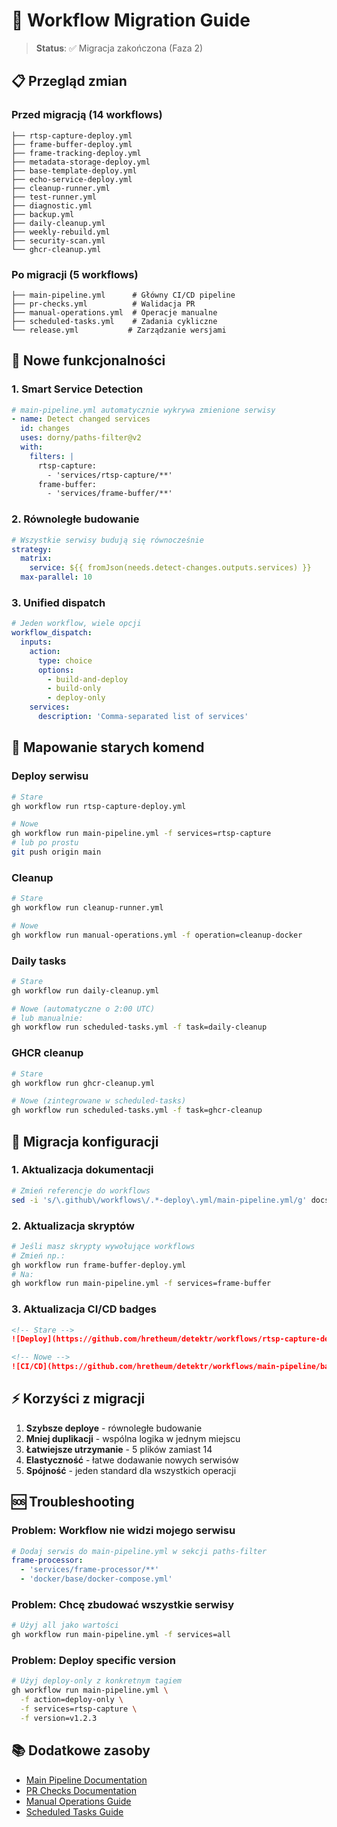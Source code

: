 # 🔄 Workflow Migration Guide

> **Status**: ✅ Migracja zakończona (Faza 2)

## 📋 Przegląd zmian

### Przed migracją (14 workflows)
```
├── rtsp-capture-deploy.yml
├── frame-buffer-deploy.yml
├── frame-tracking-deploy.yml
├── metadata-storage-deploy.yml
├── base-template-deploy.yml
├── echo-service-deploy.yml
├── cleanup-runner.yml
├── test-runner.yml
├── diagnostic.yml
├── backup.yml
├── daily-cleanup.yml
├── weekly-rebuild.yml
├── security-scan.yml
└── ghcr-cleanup.yml
```

### Po migracji (5 workflows)
```
├── main-pipeline.yml      # Główny CI/CD pipeline
├── pr-checks.yml          # Walidacja PR
├── manual-operations.yml  # Operacje manualne
├── scheduled-tasks.yml    # Zadania cykliczne
└── release.yml           # Zarządzanie wersjami
```

## 🚀 Nowe funkcjonalności

### 1. Smart Service Detection
```yaml
# main-pipeline.yml automatycznie wykrywa zmienione serwisy
- name: Detect changed services
  id: changes
  uses: dorny/paths-filter@v2
  with:
    filters: |
      rtsp-capture:
        - 'services/rtsp-capture/**'
      frame-buffer:
        - 'services/frame-buffer/**'
```

### 2. Równoległe budowanie
```yaml
# Wszystkie serwisy budują się równocześnie
strategy:
  matrix:
    service: ${{ fromJson(needs.detect-changes.outputs.services) }}
  max-parallel: 10
```

### 3. Unified dispatch
```yaml
# Jeden workflow, wiele opcji
workflow_dispatch:
  inputs:
    action:
      type: choice
      options:
        - build-and-deploy
        - build-only
        - deploy-only
    services:
      description: 'Comma-separated list of services'
```

## 📝 Mapowanie starych komend

### Deploy serwisu
```bash
# Stare
gh workflow run rtsp-capture-deploy.yml

# Nowe
gh workflow run main-pipeline.yml -f services=rtsp-capture
# lub po prostu
git push origin main
```

### Cleanup
```bash
# Stare
gh workflow run cleanup-runner.yml

# Nowe
gh workflow run manual-operations.yml -f operation=cleanup-docker
```

### Daily tasks
```bash
# Stare
gh workflow run daily-cleanup.yml

# Nowe (automatyczne o 2:00 UTC)
# lub manualnie:
gh workflow run scheduled-tasks.yml -f task=daily-cleanup
```

### GHCR cleanup
```bash
# Stare
gh workflow run ghcr-cleanup.yml

# Nowe (zintegrowane w scheduled-tasks)
gh workflow run scheduled-tasks.yml -f task=ghcr-cleanup
```

## 🔧 Migracja konfiguracji

### 1. Aktualizacja dokumentacji
```bash
# Zmień referencje do workflows
sed -i 's/\.github\/workflows\/.*-deploy\.yml/main-pipeline.yml/g' docs/**/*.md
```

### 2. Aktualizacja skryptów
```bash
# Jeśli masz skrypty wywołujące workflows
# Zmień np.:
gh workflow run frame-buffer-deploy.yml
# Na:
gh workflow run main-pipeline.yml -f services=frame-buffer
```

### 3. Aktualizacja CI/CD badges
```markdown
<!-- Stare -->
![Deploy](https://github.com/hretheum/detektr/workflows/rtsp-capture-deploy/badge.svg)

<!-- Nowe -->
![CI/CD](https://github.com/hretheum/detektr/workflows/main-pipeline/badge.svg)
```

## ⚡ Korzyści z migracji

1. **Szybsze deploye** - równoległe budowanie
2. **Mniej duplikacji** - wspólna logika w jednym miejscu
3. **Łatwiejsze utrzymanie** - 5 plików zamiast 14
4. **Elastyczność** - łatwe dodawanie nowych serwisów
5. **Spójność** - jeden standard dla wszystkich operacji

## 🆘 Troubleshooting

### Problem: Workflow nie widzi mojego serwisu
```yaml
# Dodaj serwis do main-pipeline.yml w sekcji paths-filter
frame-processor:
  - 'services/frame-processor/**'
  - 'docker/base/docker-compose.yml'
```

### Problem: Chcę zbudować wszystkie serwisy
```bash
# Użyj all jako wartości
gh workflow run main-pipeline.yml -f services=all
```

### Problem: Deploy specific version
```bash
# Użyj deploy-only z konkretnym tagiem
gh workflow run main-pipeline.yml \
  -f action=deploy-only \
  -f services=rtsp-capture \
  -f version=v1.2.3
```

## 📚 Dodatkowe zasoby

- [Main Pipeline Documentation](.github/workflows/main-pipeline.yml)
- [PR Checks Documentation](.github/workflows/pr-checks.yml)
- [Manual Operations Guide](./manual-operations.md)
- [Scheduled Tasks Guide](./scheduled-tasks.md)
